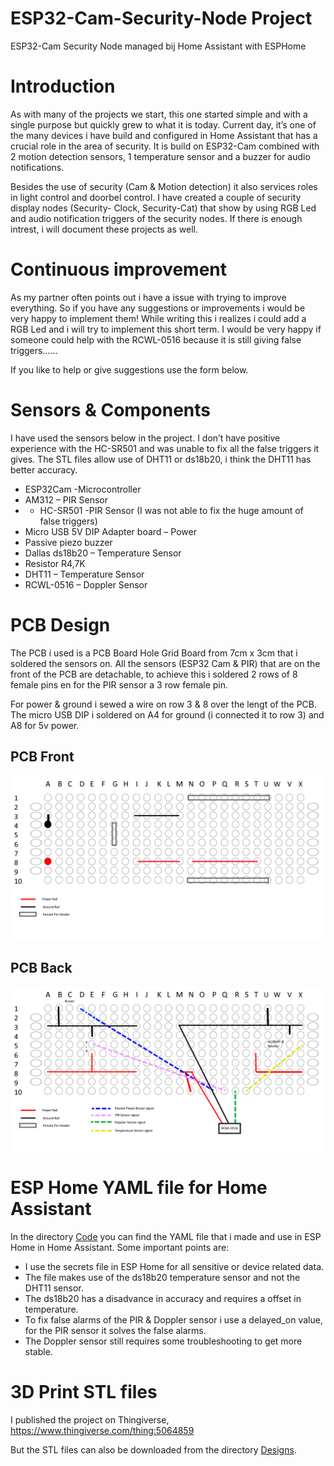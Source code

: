 # ESP32-Cam-Security-Node Project
ESP32-Cam Security Node managed bij Home Assistant with ESPHome

# Introduction
As with many of the projects we start, this one started simple and with a single purpose but quickly grew to what it is today. Current day, it’s one of the many devices i have build and configured in Home Assistant that has a crucial role in the area of security. It is build on ESP32-Cam combined with 2 motion detection sensors, 1 temperature sensor and a buzzer for audio notifications.

Besides the use of security (Cam & Motion detection) it also services roles in light control and doorbel control. I have created a couple of security display nodes (Security- Clock, Security-Cat) that show by using RGB Led and audio notification triggers of the security nodes. If there is enough intrest, i will document these projects as well.

# Continuous improvement
As my partner often points out i have a issue with trying to improve everything.
So if you have any suggestions or improvements i would be very happy to implement them! While writing this i realizes i could add a RGB Led and i will try to implement this short term. I would be very happy if someone could help with the RCWL-0516 because it is still giving false triggers……

If you like to help or give suggestions use the form below.


# Sensors & Components
I have used the sensors below in the project. I don’t have positive experience with the HC-SR501 and was unable to fix all the false triggers it gives.
The STL files allow use of DHT11 or ds18b20, i think the DHT11 has better accuracy.
- ESP32Cam -Microcontroller
- AM312 – PIR Sensor
- * HC-SR501 -PIR Sensor (I was not able to fix the huge amount of false triggers)
- Micro USB 5V DIP Adapter board – Power
- Passive piezo buzzer
- Dallas ds18b20 – Temperature Sensor
- Resistor R4,7K
- DHT11 – Temperature Sensor
- RCWL-0516 – Doppler Sensor

# PCB Design
The PCB i used is a PCB Board Hole Grid Board from 7cm x 3cm that i soldered the sensors on. All the sensors (ESP32 Cam & PIR) that are on the front of the PCB are detachable, to achieve this i soldered 2 rows of 8 female pins en for the PIR sensor a 3 row female pin.

For power & ground i sewed a wire on row 3 & 8 over the lengt of the PCB.
The micro USB DIP i soldered on A4 for ground (i connected it to row 3) and A8 for 5v power.

## PCB Front
![PCB Front](https://github.com/zerneo85/ESP32-Cam-Security-Node/blob/main/Images/Security-Node%20PCB%20Front.png)

## PCB Back
![PCB Back](https://github.com/zerneo85/ESP32-Cam-Security-Node/blob/main/Images/Security-Node%20PCB%20Back.png)



# ESP Home YAML file for Home Assistant
In the directory [Code](https://github.com/zerneo85/ESP32-Cam-Security-Node/tree/main/Code) you can find the YAML file that i made and use in ESP Home in Home Assistant. Some important points are:

- I use the secrets file in ESP Home for all sensitive or device related data.
- The file makes use of the ds18b20 temperature sensor and not the DHT11 sensor.
- The ds18b20 has a disadvance in accuracy and requires a offset in temperature.
- To fix false alarms of the PIR & Doppler sensor i use a delayed_on value, for the PIR sensor it solves the false alarms.
- The Doppler sensor still requires some troubleshooting to get more stable.


# 3D Print STL files
I published the project on Thingiverse, https://www.thingiverse.com/thing:5064859

But the STL files can also be downloaded from the directory [Designs](https://github.com/zerneo85/ESP32-Cam-Security-Node/tree/main/Designs).
